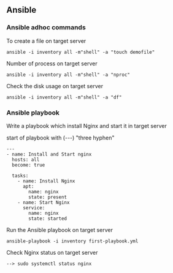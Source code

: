## Ansible

### Ansible adhoc commands

To create a file on target server
```
ansible -i inventory all -m"shell" -a "touch demofile"
```
Number of process on target server
```
ansible -i inventory all -m"shell" -a "nproc"
```
Check the disk usage on target server
```
ansible -i inventory all -m"shell" -a "df"
```
### Ansible playbook

Write a playbook which install Nginx and start it in target server

start of playbook with (---) "three hyphen"
```
---
- name: Install and Start nginx
  hosts: all
  become: true

  tasks:
    - name: Install Nginx
      apt:
        name: nginx
        state: present
    - name: Start Nginx
      service:
        name: nginx
        state: started
```
Run the Ansible playbook on target server
```
ansible-playbook -i inventory first-playbook.yml
```
Check Nginx status on target server
```
--> sudo systemctl status nginx
```